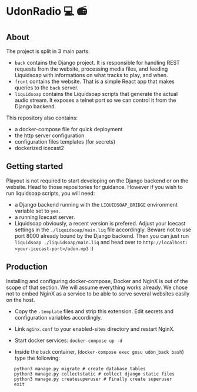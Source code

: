 # UdonRadio :computer: :radio:

## About
The project is split in 3 main parts:
- `back` contains the Django project. It is responsible for handling REST requests from the website, processing media files, and feeding Liquidsoap with informations on what tracks to play, and when.
- `front` contains the website. That is a simple React app that makes queries to the `back` server.
- `liquidsoap` contains the Liquidsoap scripts that generate the actual audio stream. It exposes a telnet port so we can control it from the Django backend.

This repository also contains:
- a docker-compose file for quick deployment
- the http server configuration
- configuration files templates (for secrets)
- dockerized icecast2

## Getting started
Playout is not required to start developing on the Django backend or on the website. Head to those repositories for guidance.
However if you wish to run liquidsoap scripts, you will need:
- a Django backend running with the `LIQUIDSOAP_BRIDGE` environment variable set to `yes`.
- a running Icecast server.
- Liquidsoap obviously, a recent version is prefered.
Adjust your Icecast settings in the `./liquidsoap/main.liq` file accordingly. Beware not to use port 8000 already bound by the Django backend.
Then you can just run `liquidsoap ./liquidsoap/main.liq` and head over to `http://localhost:<your-icecast-port>/udon.mp3` :)

## Production

Installing and configuring docker-compose, Docker and NginX is out of the scope of that section. We will assume everything works already.
We chose not to embed NginX as a service to be able to serve several websites easily on the host.

- Copy the `.template` files and strip this extension. Edit secrets and configuration variables accordingly.

- Link `nginx.conf` to your enabled-sites directory and restart NginX.

- Start docker services: `docker-compose up -d`

- Inside the `back` container, (`docker-compose exec gosu udon_back bash`) type the following:
```
   python3 manage.py migrate # create database tables
   python3 manage.py collectstatic # collect django static files
   python3 manage.py createsuperuser # Finally create superuser
   exit
```
